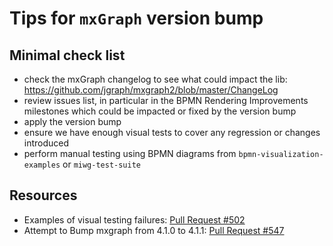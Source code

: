 # Tips for `mxGraph` version bump

## Minimal check list

- check the mxGraph changelog to see what could impact the lib: https://github.com/jgraph/mxgraph2/blob/master/ChangeLog
- review issues list, in particular in the BPMN Rendering Improvements milestones which could be impacted or fixed by the version bump
- apply the version bump
- ensure we have enough visual tests to cover any regression or changes introduced
- perform manual testing using BPMN diagrams from `bpmn-visualization-examples` or `miwg-test-suite`


## Resources

- Examples of visual testing failures: [Pull Request #502](https://github.com/process-analytics/bpmn-visualization-js/pull/502)
- Attempt to Bump mxgraph from 4.1.0 to 4.1.1: [Pull Request #547](https://github.com/process-analytics/bpmn-visualization-js/pull/547#issuecomment-678959718)



